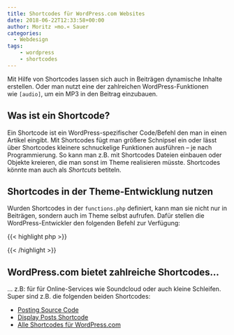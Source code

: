 ```yaml
---
title: Shortcodes für WordPress.com Websites
date: 2018-06-22T12:33:58+00:00
author: Moritz »mo.« Sauer
categories:
  - Webdesign
tags:
    - wordpress
    - shortcodes
---
```

Mit Hilfe von Shortcodes lassen sich auch in Beiträgen dynamische Inhalte erstellen. Oder man nutzt eine der zahlreichen WordPress-Funktionen wie <code class="highlighter-rouge">[</code><code class="highlighter-rouge">audio</code><code class="highlighter-rouge">]</code>, um ein MP3 in den Beitrag einzubauen.<!-- readmore -->
<h2 id="was-ist-ein-shortcode">Was ist ein Shortcode?</h2>
Ein Shortcode ist ein WordPress-spezifischer Code/Befehl den man in einen Artikel eingibt. Mit Shortcodes fügt man größere Schnipsel ein oder lässt über Shortcodes kleinere schnuckelige Funktionen ausführen – je nach Programmierung. So kann man z.B. mit Shortcodes Dateien einbauen oder Objekte kreieren, die man sonst im Theme realisieren müsste. Shortcodes könnte man auch als <em>Shortcuts</em> betiteln.
<h2 id="shortcodes-in-der-theme-entwicklung-nutzen">Shortcodes in der Theme-Entwicklung nutzen</h2>
Wurden Shortcodes in der <code class="highlighter-rouge">functions.php</code> definiert, kann man sie nicht nur in Beiträgen, sondern auch im Theme selbst aufrufen. Dafür stellen die WordPress-Entwickler den folgenden Befehl zur Verfügung:

{{< highlight php >}}
<?php echo do_shortcode(“[shortcode]”); ?>
{{< /highlight >}}

<h2 id="wordpresscom-bietet-zahlreiche-shortcodes">WordPress.com bietet zahlreiche Shortcodes…</h2>
… z.B: für für Online-Services wie Soundcloud oder auch kleine Schleifen. Super sind z.B. die folgenden beiden Shortcodes:
<ul>
 	<li><a href="http://en.support.wordpress.com/code/posting-source-code/">Posting Source Code</a></li>
 	<li><a href="http://en.support.wordpress.com/display-posts-shortcode/">Display Posts Shortcode</a></li>
 	<li><a href="http://en.support.wordpress.com/shortcodes/">Alle Shortcodes für WordPress.com</a></li>
</ul>